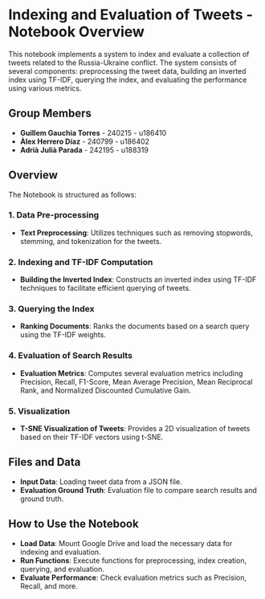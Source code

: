# Indexing and Evaluation of Tweets - Notebook Overview

This notebook implements a system to index and evaluate a collection of tweets related to the Russia-Ukraine conflict. The system consists of several components: preprocessing the tweet data, building an inverted index using TF-IDF, querying the index, and evaluating the performance using various metrics.

## Group Members

- **Guillem Gauchia Torres** - 240215 - u186410
- **Àlex Herrero Díaz** - 240799 - u186402
- **Adrià Julià Parada** - 242195 - u188319

## Overview

The Notebook is structured as follows:

### 1. Data Pre-processing

- **Text Preprocessing**: Utilizes techniques such as removing stopwords, stemming, and tokenization for the tweets.

### 2. Indexing and TF-IDF Computation

- **Building the Inverted Index**: Constructs an inverted index using TF-IDF techniques to facilitate efficient querying of tweets.

### 3. Querying the Index

- **Ranking Documents**: Ranks the documents based on a search query using the TF-IDF weights.

### 4. Evaluation of Search Results

- **Evaluation Metrics**: Computes several evaluation metrics including Precision, Recall, F1-Score, Mean Average Precision, Mean Reciprocal Rank, and Normalized Discounted Cumulative Gain.

### 5. Visualization

- **T-SNE Visualization of Tweets**: Provides a 2D visualization of tweets based on their TF-IDF vectors using t-SNE.

## Files and Data

- **Input Data**: Loading tweet data from a JSON file.
- **Evaluation Ground Truth**: Evaluation file to compare search results and ground truth.

## How to Use the Notebook

- **Load Data**: Mount Google Drive and load the necessary data for indexing and evaluation.
- **Run Functions**: Execute functions for preprocessing, index creation, querying, and evaluation.
- **Evaluate Performance**: Check evaluation metrics such as Precision, Recall, and more.
